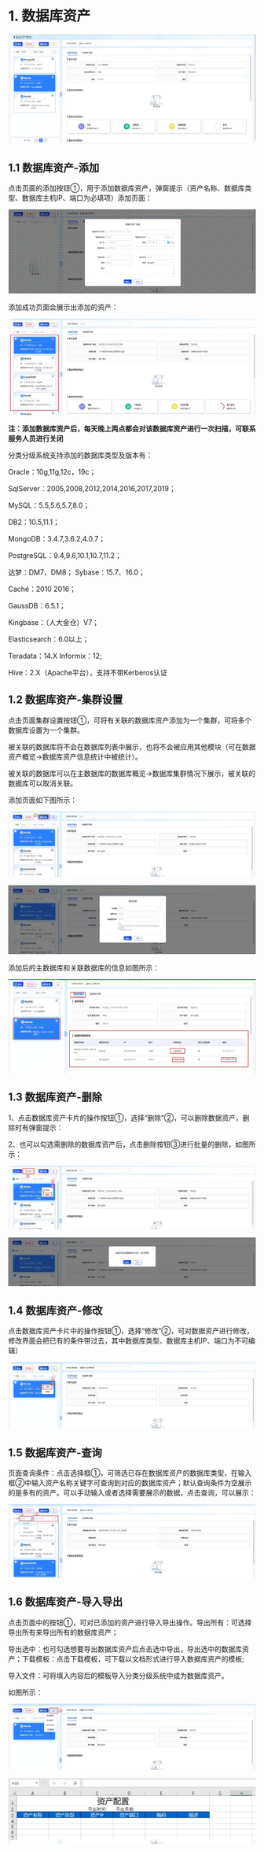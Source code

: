 # 1. 数据库资产

![](/images/operation/manage/assets/assets_1.png)

## 1.1 数据库资产-添加

点击页面的添加按钮①，用于添加数据库资产，弹窗提示（资产名称、数据库类型、数据库主机IP、端口为必填项）添加页面：

 ![](/images/operation/manage/assets/assets_2.png)

添加成功页面会展示出添加的资产：

![](/images/operation/manage/assets/assets_3.png)

 

**注：添加数据库资产后，每天晚上两点都会对该数据库资产进行一次扫描，可联系服务人员进行关闭**

分类分级系统支持添加的数据库类型及版本有：

 Oracle：10g,11g,12c，19c； 

SqlServer：2005,2008,2012,2014,2016,2017,2019；

 MySQL：5.5,5.6,5.7,8.0；

DB2：10.5,11.1； 

MongoDB：3.4.7,3.6.2,4.0.7； 

PostgreSQL：9.4,9.6,10.1,10.7,11.2；

达梦：DM7，DM8； Sybase：15.7、16.0； 

Caché：2010 2016； 

GaussDB：6.5.1； 

Kingbase：（人大金仓）V7； 

Elasticsearch：6.0以上； 

Teradata：14.X Informix：12;

Hive：2.X（Apache平台），支持不带Kerberos认证

## 1.2 数据库资产-集群设置

点击页面集群设置按钮①，可将有关联的数据库资产添加为一个集群，可将多个数据库设置为一个集群。

被关联的数据库将不会在数据库列表中展示，也将不会被应用其他模块（可在数据资产概览->数据库资产信息统计中被统计）。

被关联的数据库可以在主数据库的数据库概览->数据库集群情况下展示，被关联的数据库可以取消关联。

添加页面如下图所示：

![](/images/operation/manage/assets/assets_4.png)

 

![](/images/operation/manage/assets/assets_5.png)

添加后的主数据库和关联数据库的信息如图所示：

![](/images/operation/manage/assets/assets_6.png)



## 1.3 数据库资产-删除

1、点击数据库资产卡片的操作按钮①，选择“删除”②，可以删除数据资产，删除时有弹窗提示：

2、也可以勾选需删除的数据库资产后，点击删除按钮③进行批量的删除，如图所示： 

![](/images/operation/manage/assets/assets_7.png)

![](/images/operation/manage/assets/assets_8.png)

## 1.4 数据库资产-修改

点击数据库资产卡片中的操作按钮①，选择“修改”②，可对数据资产进行修改，修改界面会把已有的条件带过去，其中数据库类型、数据库主机IP、端口为不可编辑）

![](/images/operation/manage/assets/assets_9.png) 

## 1.5 数据库资产-查询

页面查询条件：点击选择框①，可筛选已存在数据库资产的数据库类型，在输入框②中输入资产名称关键字可查询到对应的数据库资产；默认查询条件为空展示的是多有的资产。可以手动输入或者选择需要展示的数据，点击查询，可以展示：

![þÿ](/images/operation/manage/assets/assets_10.png)

##  1.6 数据库资产-导入导出

点击页面中的按钮①，可对已添加的资产进行导入导出操作。导出所有：可选择导出所有来导出所有的数据库资产；

导出选中：也可勾选想要导出数据库资产后点击选中导出，导出选中的数据库资产；下载模板：点击下载模板，可下载以文档形式进行导入数据库资产的模板;

导入文件：可将填入内容后的模板导入分类分级系统中成为数据库资产。

如图所示：

![](/images/operation/manage/assets/assets_11.png)

![](/images/operation/manage/assets/assets_12.png)

 
